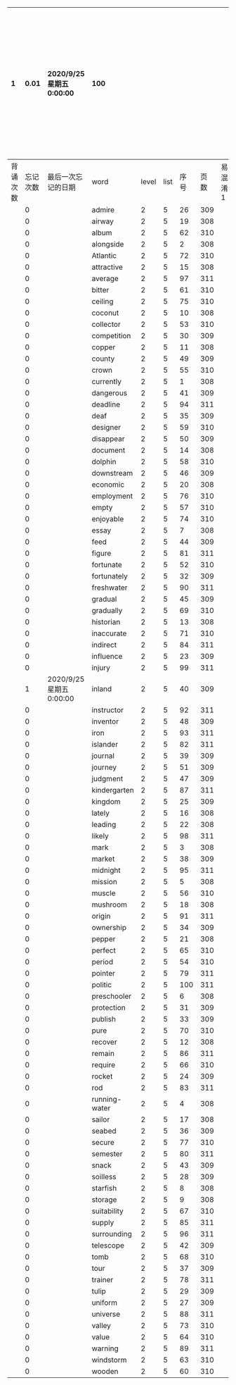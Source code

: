 |1|0.01|2020/9/25 星期五 0:00:00|100|||||||本行表示本列表背诵次数，最后一次遗忘率和最后一次背诵时间|
|:--|:--|:--|:--|:--|:--|:--|:--|:--|:--|:--|
|背诵次数|忘记次数|最后一次忘记的日期|word|level|list|序号|页数|易混淆1|助记备注||
||0||admire|2|5|26|309||||
||0||airway|2|5|19|308||||
||0||album|2|5|62|310||||
||0||alongside|2|5|2|308||||
||0||Atlantic|2|5|72|310||||
||0||attractive|2|5|15|308||||
||0||average|2|5|97|311||||
||0||bitter|2|5|61|310||||
||0||ceiling|2|5|75|310||||
||0||coconut|2|5|10|308||||
||0||collector|2|5|53|310||||
||0||competition|2|5|30|309||||
||0||copper|2|5|11|308||||
||0||county|2|5|49|309||||
||0||crown|2|5|55|310||||
||0||currently|2|5|1|308||||
||0||dangerous|2|5|41|309||||
||0||deadline|2|5|94|311||||
||0||deaf|2|5|35|309||||
||0||designer|2|5|59|310||||
||0||disappear|2|5|50|309||||
||0||document|2|5|14|308||||
||0||dolphin|2|5|58|310||||
||0||downstream|2|5|46|309||||
||0||economic|2|5|20|308||||
||0||employment|2|5|76|310||||
||0||empty|2|5|57|310||||
||0||enjoyable|2|5|74|310||||
||0||essay|2|5|7|308||||
||0||feed|2|5|44|309||||
||0||figure|2|5|81|311||||
||0||fortunate|2|5|52|310||||
||0||fortunately|2|5|32|309||||
||0||freshwater|2|5|90|311||||
||0||gradual|2|5|45|309||||
||0||gradually|2|5|69|310||||
||0||historian|2|5|13|308||||
||0||inaccurate|2|5|71|310||||
||0||indirect|2|5|84|311||||
||0||influence|2|5|23|309||||
||0||injury|2|5|99|311||||
||1|2020/9/25 星期五 0:00:00|inland|2|5|40|309||||
||0||instructor|2|5|92|311||||
||0||inventor|2|5|48|309||||
||0||iron|2|5|93|311||||
||0||islander|2|5|82|311||||
||0||journal|2|5|39|309||||
||0||journey|2|5|51|309||||
||0||judgment|2|5|47|309||||
||0||kindergarten|2|5|87|311||||
||0||kingdom|2|5|25|309||||
||0||lately|2|5|16|308||||
||0||leading|2|5|22|308||||
||0||likely|2|5|98|311||||
||0||mark|2|5|3|308||||
||0||market|2|5|38|309||||
||0||midnight|2|5|95|311||||
||0||mission|2|5|5|308||||
||0||muscle|2|5|56|310||||
||0||mushroom|2|5|18|308||||
||0||origin|2|5|91|311||||
||0||ownership|2|5|34|309||||
||0||pepper|2|5|21|308||||
||0||perfect|2|5|65|310||||
||0||period|2|5|54|310||||
||0||pointer|2|5|79|311||||
||0||politic|2|5|100|311||||
||0||preschooler|2|5|6|308||||
||0||protection|2|5|31|309||||
||0||publish|2|5|33|309||||
||0||pure|2|5|70|310||||
||0||recover|2|5|12|308||||
||0||remain|2|5|86|311||||
||0||require|2|5|66|310||||
||0||rocket|2|5|24|309||||
||0||rod|2|5|83|311||||
||0||running-water|2|5|4|308||||
||0||sailor|2|5|17|308||||
||0||seabed|2|5|36|309||||
||0||secure|2|5|77|310||||
||0||semester|2|5|80|311||||
||0||snack|2|5|43|309||||
||0||soilless|2|5|28|309||||
||0||starfish|2|5|8|308||||
||0||storage|2|5|9|308||||
||0||suitability|2|5|67|310||||
||0||supply|2|5|85|311||||
||0||surrounding|2|5|96|311||||
||0||telescope|2|5|42|309||||
||0||tomb|2|5|68|310||||
||0||tour|2|5|37|309||||
||0||trainer|2|5|78|311||||
||0||tulip|2|5|29|309||||
||0||uniform|2|5|27|309||||
||0||universe|2|5|88|311||||
||0||valley|2|5|73|310||||
||0||value|2|5|64|310||||
||0||warning|2|5|89|311||||
||0||windstorm|2|5|63|310||||
||0||wooden|2|5|60|310||||
